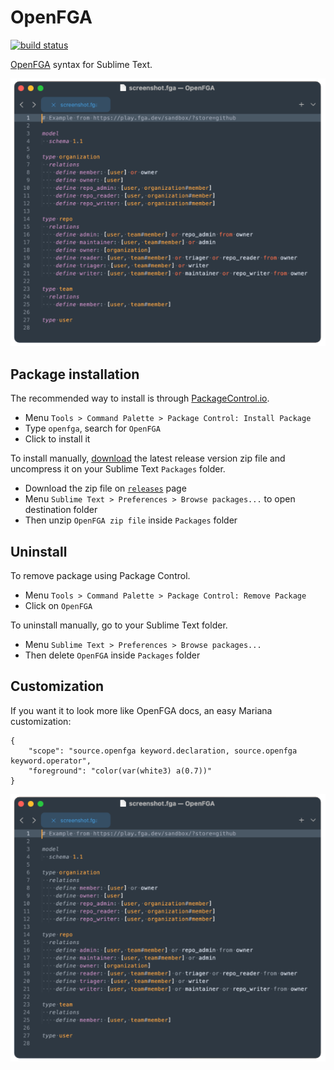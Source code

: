 # OpenFGA

<a href="https://github.com/53v3n3d4/OpenFGA/actions/workflows/ci.yml"><img src="https://github.com/53v3n3d4/OpenFGA/actions/workflows/ci.yml/badge.svg" alt="build status"></a>

[OpenFGA](https://openfga.dev) syntax for Sublime Text.

![OpenFGA syntax for Sublime Text](assets/screenshot.png)

## Package installation

The recommended way to install is through [PackageControl.io](https://packagecontrol.io/packages/OpenFGA).  
- Menu `Tools > Command Palette > Package Control: Install Package`  
- Type `openfga`, search for `OpenFGA`  
- Click to install it  

To install manually, [download](https://github.com/53v3n3d4/OpenFGA/releases) the latest release version zip file and uncompress it on your Sublime Text `Packages` folder.  
- Download the zip file on [`releases`](https://github.com/53v3n3d4/OpenFGA/releases) page  
- Menu `Sublime Text > Preferences > Browse packages...` to open destination folder  
- Then unzip `OpenFGA zip file` inside `Packages` folder  

## Uninstall

To remove package using Package Control.  
- Menu `Tools > Command Palette > Package Control: Remove Package`  
- Click on `OpenFGA`  

To uninstall manually, go to your Sublime Text folder.  
- Menu `Sublime Text > Preferences > Browse packages...`  
- Then delete `OpenFGA` inside `Packages` folder  

## Customization

If you want it to look more like OpenFGA docs, an easy Mariana customization:
```
{
	"scope": "source.openfga keyword.declaration, source.openfga keyword.operator",
	"foreground": "color(var(white3) a(0.7))"
}
```

![OpenFGA syntax for Sublime Text](assets/screenshot-1.png)
